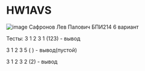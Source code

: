 # HW1AVS

![image](https://user-images.githubusercontent.com/71223170/208668951-41aee53a-09ab-4604-9703-78ee5e3fcb1f.png)
Сафронов Лев Палович БПИ214 6 вариант


Тесты:
3 
1
2
3
1
(123) - вывод

3
1
2
3
5
(  ) - вывод(пустой)
   
3
1
2
3
2
(2)  - вывод
